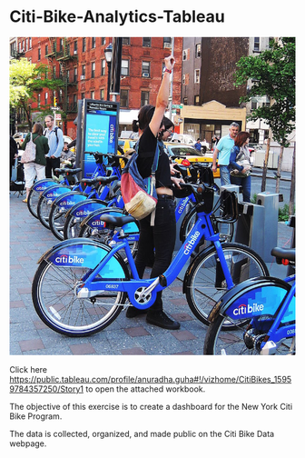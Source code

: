 # Citi-Bike-Analytics-Tableau
![Bikes](citi-bike-station-bikes.jpg) 

Click here https://public.tableau.com/profile/anuradha.guha#!/vizhome/CitiBikes_15959784357250/Story1 to open the attached workbook.

The objective of this exercise is to create a dashboard for the New York Citi Bike Program.

The data is collected, organized, and made public on the Citi Bike Data webpage.
